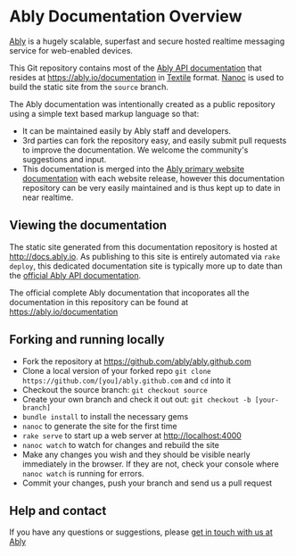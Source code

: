 Ably Documentation Overview
===========================

[Ably](https://ably.io) is a hugely scalable, superfast and secure hosted realtime messaging service for web-enabled devices.

This Git repository contains most of the [Ably API documentation](https://ably.io/documentation) that resides at <https://ably.io/documentation> in [Textile](redcloth.org/textile) format.  [Nanoc](http://nanoc.stoneship.org/) is used to build the static site from the `source` branch.

The Ably documentation was intentionally created as a public repository using a simple text based markup language so that:

* It can be maintained easily by Ably staff and developers.
* 3rd parties can fork the repository easy, and easily submit pull requests to improve the documentation.  We welcome the community's suggestions and input.
* This documentation is merged into the [Ably primary website documentation](https://ably.io/documentation) with each website release, however this documentation repository can be very easily maintained and is thus kept up to date in near realtime.

Viewing the documentation
------

The static site generated from this documentation repository is hosted at <http://docs.ably.io>.  As publishing to this site is entirely automated via `rake deploy`, this dedicated documentation site is typically more up to date than the [official Ably API documentation](https://ably.io/documentation).

The official complete Ably documentation that incoporates all the documentation in this repository can be found at <https://ably.io/documentation>

Forking and running locally
------

* Fork the repository at https://github.com/ably/ably.github.com
* Clone a local version of your forked repo `git clone https://github.com/[you]/ably.github.com` and `cd` into it
* Checkout the source branch: `git checkout source`
* Create your own branch and check it out out: `git checkout -b [your-branch]`
* `bundle install` to install the necessary gems
* `nanoc` to generate the site for the first time
* `rake serve` to start up a web server at <http://localhost:4000>
* `nanoc watch` to watch for changes and rebuild the site
* Make any changes you wish and they should be visible nearly immediately in the browser.  If they are not, check your console where `nanoc watch` is running for errors.
* Commit your changes, push your branch and send us a pull request

Help and contact
----

If you have any questions or suggestions, please [get in touch with us at Ably](https://ably.io/contact)